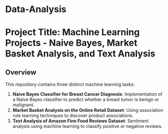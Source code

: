 # Data-Analysis

# Project Title: Machine Learning Projects - Naive Bayes, Market Basket Analysis, and Text Analysis

## Overview

This repository contains three distinct machine learning tasks:

1. **Naive Bayes Classifier for Breast Cancer Diagnosis**: Implementation of a Naive Bayes classifier to predict whether a breast tumor is benign or malignant.
2. **Market Basket Analysis on the Online Retail Dataset**: Using association rule learning techniques to discover product associations.
3. **Text Analysis of Amazon Fine Food Reviews Dataset**: Sentiment analysis using machine learning to classify positive or negative reviews.

